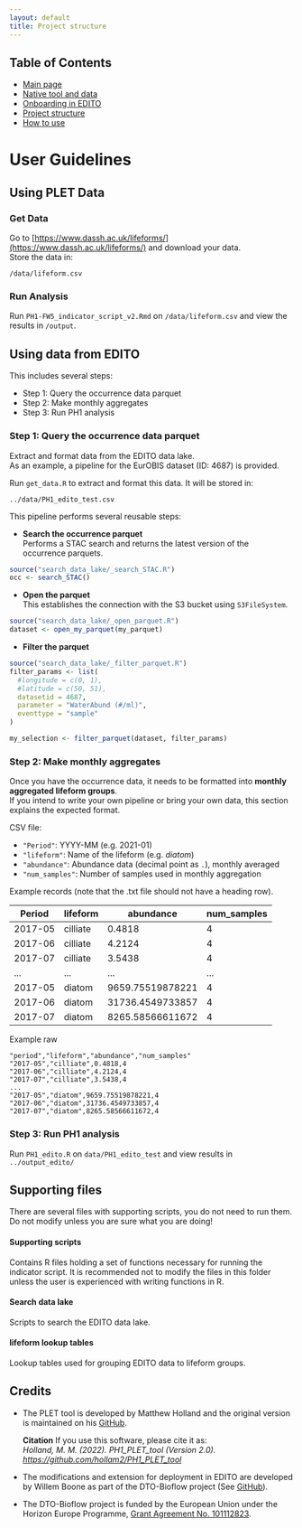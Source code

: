 ```yaml
---
layout: default
title: Project structure
---
```


## Table of Contents
- [Main page](index.md)
- [Native tool and data](PLET.md)
- [Onboarding in EDITO](EDITO.md)
- [Project structure](project_structure.md)
- [How to use](usage.md)

# User Guidelines

## Using PLET Data

### Get Data
Go to [https://www.dassh.ac.uk/lifeforms/](https://www.dassh.ac.uk/lifeforms/) and download your data.  
Store the data in:

```
/data/lifeform.csv
```

### Run Analysis
Run 
```PH1-FW5_indicator_script_v2.Rmd``` on ```/data/lifeform.csv``` and view the results in ```/output```.


## Using data from EDITO

This includes several steps:
- Step 1: Query the occurrence data parquet
- Step 2: Make monthly aggregates
- Step 3: Run PH1 analysis

### Step 1: Query the occurrence data parquet
Extract and format data from the EDITO data lake.  
As an example, a pipeline for the EurOBIS dataset (ID: 4687) is provided.

Run ```get_data.R``` to extract and format this data. It will be stored in:

```
../data/PH1_edito_test.csv
```

This pipeline performs several reusable steps:

- **Search the occurrence parquet**  
  Performs a STAC search and returns the latest version of the occurrence parquets.

```r
source("search_data_lake/_search_STAC.R")
occ <- search_STAC()
```

- **Open the parquet**  
  This establishes the connection with the S3 bucket using `S3FileSystem`.

```r
source("search_data_lake/_open_parquet.R")
dataset <- open_my_parquet(my_parquet)
```

- **Filter the parquet**

```r
source("search_data_lake/_filter_parquet.R")
filter_params <- list(
  #longitude = c(0, 1),
  #latitude = c(50, 51),
  datasetid = 4687,
  parameter = "WaterAbund (#/ml)",
  eventtype = "sample"
)

my_selection <- filter_parquet(dataset, filter_params)
```

### Step 2: Make monthly aggregates

Once you have the occurrence data, it needs to be formatted into **monthly aggregated lifeform groups**.  
If you intend to write your own pipeline or bring your own data, this section explains the expected format.

CSV file:

- `"Period"`: YYYY-MM (e.g. 2021-01)
- `"lifeform"`: Name of the lifeform (e.g. *diatom*)
- `"abundance"`: Abundance data (decimal point as `.`), monthly averaged
- `"num_samples"`: Number of samples used in monthly aggregation

Example records (note that the .txt file should not have a heading row).

| Period  		| lifeform		| abundance		| num_samples		|
| -------------   	|-------------	    	|-------------	  	|-------------	  	|
| 2017-05	  	| cilliate		| 0.4818		| 4			|
| 2017-06	  	| cilliate		| 4.2124		| 4			|
| 2017-07		| cilliate		| 3.5438		| 4			|
| ...			| ...			| ...			| ...			|
| 2017-05	  	| diatom		| 9659.75519878221	| 4			|
| 2017-06	  	| diatom		| 31736.4549733857	| 4			|
| 2017-07		| diatom		| 8265.58566611672	| 4			|


Example raw
```
"period","lifeform","abundance","num_samples"
"2017-05","cilliate",0.4818,4
"2017-06","cilliate",4.2124,4
"2017-07","cilliate",3.5438,4
...
"2017-05","diatom",9659.75519878221,4
"2017-06","diatom",31736.4549733857,4
"2017-07","diatom",8265.58566611672,4
```

### Step 3: Run PH1 analysis
Run ```PH1_edito.R``` on ```data/PH1_edito_test``` and view results in ```../output_edito/```

## Supporting files
There are several files with supporting scripts, you do not need to run them. Do not modify unless you are sure what you are doing!

#### Supporting scripts
Contains R files holding a set of functions necessary for running the indicator script.
It is recommended not to modify the files in this folder unless the user is experienced with writing functions in R.

#### Search data lake
Scripts to search the EDITO data lake.

#### lifeform lookup tables
Lookup tables used for grouping EDITO data to lifeform groups.


## Credits
- The PLET tool is developed by Matthew Holland and the original version is maintained on his [GitHub](https://github.com/hollam2/PH1_PLET_tool).

	**Citation**
	If you use this software, please cite it as:<br>
	*Holland, M. M. (2022). PH1_PLET_tool (Version 2.0). https://github.com/hollam2/PH1_PLET_tool*

- The modifications and extension for deployment in EDITO are developed by Willem Boone as part of the DTO-Bioflow project (See [GitHub](https://github.com/willem0boone/EDITO_PH1)).

- The DTO-Bioflow project is funded by the European Union under the Horizon Europe Programme, [Grant Agreement No. 101112823](https://cordis.europa.eu/project/id/101112823/results).



